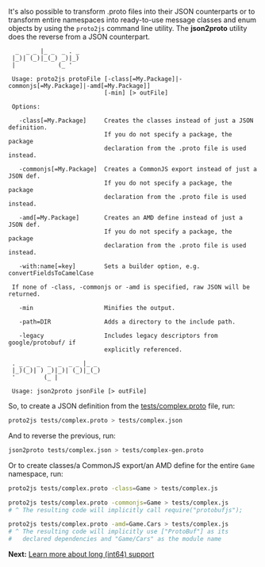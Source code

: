 It's also possible to transform .proto files into their JSON counterparts or to transform entire namespaces into ready-to-use message classes and enum objects by using the `proto2js` command line utility. The **json2proto** utility does the reverse from a JSON counterpart.

```
  _  _ _ |_ _  _ . _
 |_)| (_)|_(_) _)|_)
 |            (_ '

 Usage: proto2js protoFile [-class[=My.Package]|-commonjs[=My.Package]|-amd[=My.Package]]
                           [-min] [> outFile]

 Options:

   -class[=My.Package]     Creates the classes instead of just a JSON definition.
                           If you do not specify a package, the package
                           declaration from the .proto file is used instead.

   -commonjs[=My.Package]  Creates a CommonJS export instead of just a JSON def.
                           If you do not specify a package, the package
                           declaration from the .proto file is used instead.

   -amd[=My.Package]       Creates an AMD define instead of just a JSON def.
                           If you do not specify a package, the package
                           declaration from the .proto file is used instead.

   -with:name[=key]        Sets a builder option, e.g. convertFieldsToCamelCase

 If none of -class, -commonjs or -amd is specified, raw JSON will be returned.

   -min                    Minifies the output.

   -path=DIR               Adds a directory to the include path.

   -legacy                 Includes legacy descriptors from google/protobuf/ if
                           explicitly referenced.
```

```
 . _ _  _  _  _  _ _ |_ _
 |_)(_)| ) _)|_)| (_)|_(_)
 '        (_ |

 Usage: json2proto jsonFile [> outFile]
```

So, to create a JSON definition from the [tests/complex.proto](https://github.com/dcodeIO/ProtoBuf.js/blob/master/tests/complex.proto) file, run:

```bash
proto2js tests/complex.proto > tests/complex.json
```

And to reverse the previous, run:

```bash
json2proto tests/complex.json > tests/complex-gen.proto
```

Or to create classes/a CommonJS export/an AMD define for the entire `Game` namespace, run:

```bash
proto2js tests/complex.proto -class=Game > tests/complex.js
```

```bash
proto2js tests/complex.proto -commonjs=Game > tests/complex.js
# ^ The resulting code will implicitly call require("protobufjs");
```

```bash
proto2js tests/complex.proto -amd=Game.Cars > tests/complex.js
# ^ The resulting code will implicitly use ["ProtoBuf"] as its
#   declared dependencies and "Game/Cars" as the module name
```

**Next:** [Learn more about long (int64) support](https://github.com/dcodeIO/ProtoBuf.js/wiki/Long)